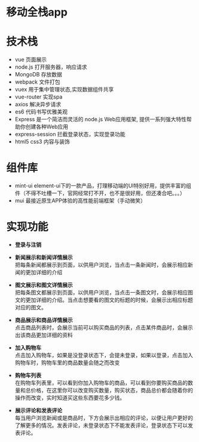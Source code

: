 # 移动全栈app

# 技术栈
* vue 页面展示
* node.js 打开服务器，响应请求
* MongoDB 存放数据
* webpack 文件打包
* vuex 用于集中管理状态,实现数据组件共享
* vue-router 实现spa
* axios 解决异步请求
* es6 代码书写优雅美观
* Express 是一个简洁而灵活的 node.js Web应用框架, 提供一系列强大特性帮助你创建各种Web应用
* express-session 拦截登录状态，实现登录功能
* html5 css3 内容与装饰


# 组件库
* mint-ui element-ui下的一款产品，打理移动端的UI特别好用，提供丰富的组件（不得不吐槽一下，官网经常打不开，也不是很好用，但还凑合吧。。。）
* mui  最接近原生APP体验的高性能前端框架（手动微笑）


# 实现功能
* **登录与注销**<br>

* **新闻展示和新闻详情展示**<br>
  把每条新闻都展示到页面，以供用户浏览，当点击一条新闻时，会展示相应新闻的更加详细的介绍

* **图文展示和图文详情展示**<br>
  把每条图文都展示到页面，以供用户浏览，当点击一条图文时，会展示相应图文的更加详细的介绍。当点击想要看的图文的标题的时候，会展示出相应标题对应的图文。

* **商品展示和商品详情展示**<br>
  点击商品列表时，会展示当前可以购买商品的列表，点击某件商品时，会展示出该商品更加详细的资料

* **加入购物车**<br>
  点击加入购物车，如果是没登录状态下，会提未登录，如果以登录，点击加入购物车时，购物车里的商品数量会随之而改变

* **购物车列表**<br>
  在购物车列表里，可以看到你加入购物车的商品，可以看到你要购买商品的数量和总价格，在这里你可以改变购买数量，购买状态，商品总价都会随着你的操作而改变，实时知道买这些东西要花多少钱。

* **展示评论和发表评论**<br>
  每当用户浏览新闻或是商品时，下方会展示出相应的评论，以便让用户更好的了解更多的情况。发表评论，未登录状态下不能发表评论，登录状态下可以发表评论。